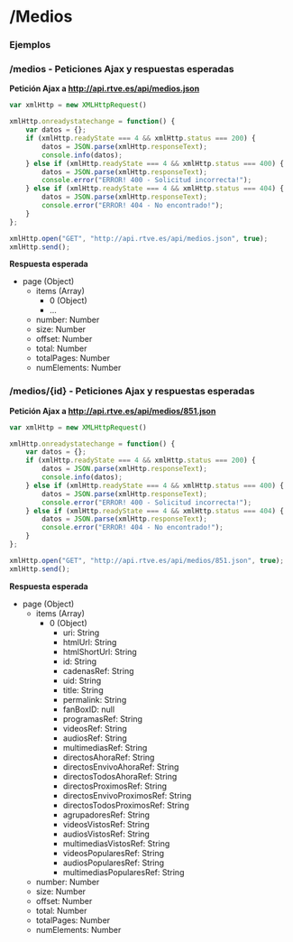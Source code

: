 # /Medios

### Ejemplos


### /medios - Peticiones Ajax y respuestas esperadas

**Petición Ajax a http://api.rtve.es/api/medios.json**

```javascript
var xmlHttp = new XMLHttpRequest()

xmlHttp.onreadystatechange = function() {
    var datos = {};
    if (xmlHttp.readyState === 4 && xmlHttp.status === 200) {
        datos = JSON.parse(xmlHttp.responseText);
        console.info(datos);
    } else if (xmlHttp.readyState === 4 && xmlHttp.status === 400) {
        datos = JSON.parse(xmlHttp.responseText);
        console.error("ERROR! 400 - Solicitud incorrecta!");         
    } else if (xmlHttp.readyState === 4 && xmlHttp.status === 404) {
        datos = JSON.parse(xmlHttp.responseText);
        console.error("ERROR! 404 - No encontrado!");
    }
};

xmlHttp.open("GET", "http://api.rtve.es/api/medios.json", true);
xmlHttp.send();
```

**Respuesta esperada**

- page (Object)
	- items (Array)
		- 0 (Object)
		- ...
	- number: Number
	- size: Number
	- offset: Number
	- total: Number
	- totalPages: Number
	- numElements: Number



### /medios/{id} - Peticiones Ajax y respuestas esperadas

**Petición Ajax a http://api.rtve.es/api/medios/851.json**

```javascript
var xmlHttp = new XMLHttpRequest()

xmlHttp.onreadystatechange = function() {
    var datos = {};
    if (xmlHttp.readyState === 4 && xmlHttp.status === 200) {
        datos = JSON.parse(xmlHttp.responseText);
        console.info(datos);
    } else if (xmlHttp.readyState === 4 && xmlHttp.status === 400) {
        datos = JSON.parse(xmlHttp.responseText);
        console.error("ERROR! 400 - Solicitud incorrecta!");         
    } else if (xmlHttp.readyState === 4 && xmlHttp.status === 404) {
        datos = JSON.parse(xmlHttp.responseText);
        console.error("ERROR! 404 - No encontrado!");
    }
};

xmlHttp.open("GET", "http://api.rtve.es/api/medios/851.json", true);
xmlHttp.send();
```

**Respuesta esperada**

- page (Object)
	- items (Array)
		- 0 (Object)
			- uri: String
			- htmlUrl: String
			- htmlShortUrl: String
			- id: String
			- cadenasRef: String
			- uid: String
			- title: String
			- permalink: String
			- fanBoxID: null
			- programasRef: String
			- videosRef: String
			- audiosRef: String
			- multimediasRef: String
			- directosAhoraRef: String
			- directosEnvivoAhoraRef: String
			- directosTodosAhoraRef: String
			- directosProximosRef: String
			- directosEnvivoProximosRef: String
			- directosTodosProximosRef: String
			- agrupadoresRef: String
			- videosVistosRef: String
			- audiosVistosRef: String
			- multimediasVistosRef: String
			- videosPopularesRef: String
			- audiosPopularesRef: String
			- multimediasPopularesRef: String
	- number: Number
	- size: Number
	- offset: Number
	- total: Number
	- totalPages: Number
	- numElements: Number
